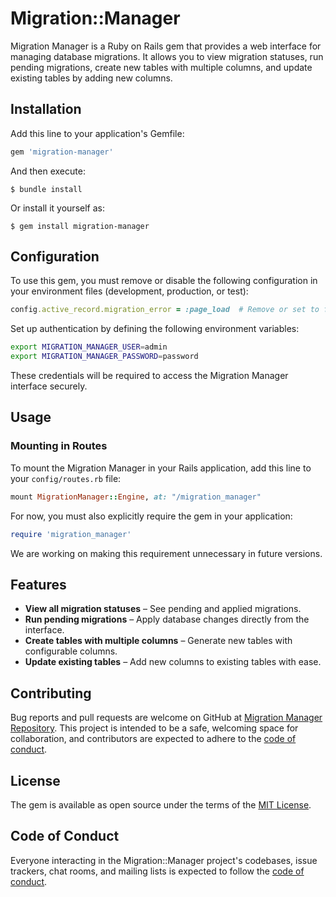 # Migration::Manager

Migration Manager is a Ruby on Rails gem that provides a web interface for managing database migrations. It allows you to view migration statuses, run pending migrations, create new tables with multiple columns, and update existing tables by adding new columns.

## Installation

Add this line to your application's Gemfile:

```ruby
gem 'migration-manager'
```

And then execute:

    $ bundle install

Or install it yourself as:

    $ gem install migration-manager

## Configuration

To use this gem, you must remove or disable the following configuration in your environment files (development, production, or test):

```ruby
config.active_record.migration_error = :page_load  # Remove or set to false
```

Set up authentication by defining the following environment variables:

```sh
export MIGRATION_MANAGER_USER=admin
export MIGRATION_MANAGER_PASSWORD=password
```

These credentials will be required to access the Migration Manager interface securely.

## Usage

### Mounting in Routes

To mount the Migration Manager in your Rails application, add this line to your `config/routes.rb` file:

```ruby
mount MigrationManager::Engine, at: "/migration_manager"
```

For now, you must also explicitly require the gem in your application:

```ruby
require 'migration_manager'
```

We are working on making this requirement unnecessary in future versions.

## Features

- **View all migration statuses** – See pending and applied migrations.
- **Run pending migrations** – Apply database changes directly from the interface.
- **Create tables with multiple columns** – Generate new tables with configurable columns.
- **Update existing tables** – Add new columns to existing tables with ease.

## Contributing

Bug reports and pull requests are welcome on GitHub at [Migration Manager Repository](https://github.com/[USERNAME]/migration-manager). This project is intended to be a safe, welcoming space for collaboration, and contributors are expected to adhere to the [code of conduct](https://github.com/[USERNAME]/migration-manager/blob/master/CODE_OF_CONDUCT.md).

## License

The gem is available as open source under the terms of the [MIT License](https://opensource.org/licenses/MIT).

## Code of Conduct

Everyone interacting in the Migration::Manager project's codebases, issue trackers, chat rooms, and mailing lists is expected to follow the [code of conduct](https://github.com/[USERNAME]/migration-manager/blob/master/CODE_OF_CONDUCT.md).

